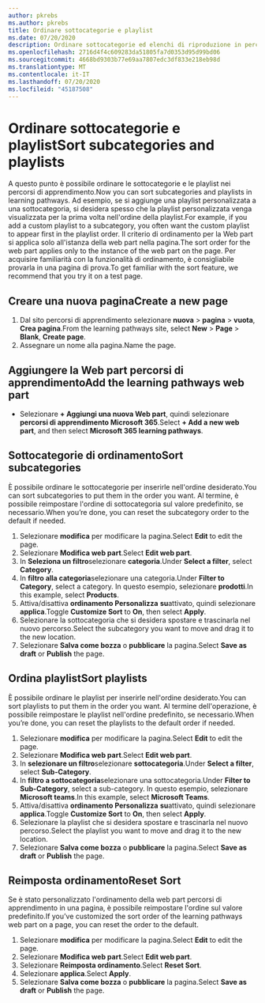 ```yaml
---
author: pkrebs
ms.author: pkrebs
title: Ordinare sottocategorie e playlist
ms.date: 07/20/2020
description: Ordinare sottocategorie ed elenchi di riproduzione in percorsi di apprendimento
ms.openlocfilehash: 2716d4f4c609283da51805fa7d0353d95d99bd06
ms.sourcegitcommit: 4668bd9303b77e69aa7807edc3df833e218eb98d
ms.translationtype: MT
ms.contentlocale: it-IT
ms.lasthandoff: 07/20/2020
ms.locfileid: "45187508"
---
```

# <a name="sort-subcategories-and-playlists"></a><span data-ttu-id="8fc6d-103">Ordinare sottocategorie e playlist</span><span class="sxs-lookup"><span data-stu-id="8fc6d-103">Sort subcategories and playlists</span></span>

<span data-ttu-id="8fc6d-104">A questo punto è possibile ordinare le sottocategorie e le playlist nei percorsi di apprendimento.</span><span class="sxs-lookup"><span data-stu-id="8fc6d-104">Now you can sort subcategories and playlists in learning pathways.</span></span> <span data-ttu-id="8fc6d-105">Ad esempio, se si aggiunge una playlist personalizzata a una sottocategoria, si desidera spesso che la playlist personalizzata venga visualizzata per la prima volta nell'ordine della playlist.</span><span class="sxs-lookup"><span data-stu-id="8fc6d-105">For example, if you add a custom playlist to a subcategory, you often want the custom playlist to appear first in the playlist order.</span></span> <span data-ttu-id="8fc6d-106">Il criterio di ordinamento per la Web part si applica solo all'istanza della web part nella pagina.</span><span class="sxs-lookup"><span data-stu-id="8fc6d-106">The sort order for the web part applies only to the instance of the web part on the page.</span></span> <span data-ttu-id="8fc6d-107">Per acquisire familiarità con la funzionalità di ordinamento, è consigliabile provarla in una pagina di prova.</span><span class="sxs-lookup"><span data-stu-id="8fc6d-107">To get familiar with the sort feature, we recommend that you try it on a test page.</span></span> 

## <a name="create-a-new-page"></a><span data-ttu-id="8fc6d-108">Creare una nuova pagina</span><span class="sxs-lookup"><span data-stu-id="8fc6d-108">Create a new page</span></span>
1. <span data-ttu-id="8fc6d-109">Dal sito percorsi di apprendimento selezionare **nuova**  >  **pagina**  >  **vuota**, **Crea pagina**.</span><span class="sxs-lookup"><span data-stu-id="8fc6d-109">From the learning pathways site, select **New** > **Page** > **Blank**, **Create page**.</span></span>
2. <span data-ttu-id="8fc6d-110">Assegnare un nome alla pagina.</span><span class="sxs-lookup"><span data-stu-id="8fc6d-110">Name the page.</span></span>

## <a name="add-the-learning-pathways-web-part"></a><span data-ttu-id="8fc6d-111">Aggiungere la Web part percorsi di apprendimento</span><span class="sxs-lookup"><span data-stu-id="8fc6d-111">Add the learning pathways web part</span></span>
- <span data-ttu-id="8fc6d-112">Selezionare **+ Aggiungi una nuova Web part**, quindi selezionare **percorsi di apprendimento Microsoft 365**.</span><span class="sxs-lookup"><span data-stu-id="8fc6d-112">Select **+ Add a new web part**, and then select **Microsoft 365 learning pathways**.</span></span>
 
## <a name="sort-subcategories"></a><span data-ttu-id="8fc6d-113">Sottocategorie di ordinamento</span><span class="sxs-lookup"><span data-stu-id="8fc6d-113">Sort subcategories</span></span>
<span data-ttu-id="8fc6d-114">È possibile ordinare le sottocategorie per inserirle nell'ordine desiderato.</span><span class="sxs-lookup"><span data-stu-id="8fc6d-114">You can sort subcategories to put them in the order you want.</span></span> <span data-ttu-id="8fc6d-115">Al termine, è possibile reimpostare l'ordine di sottocategoria sul valore predefinito, se necessario.</span><span class="sxs-lookup"><span data-stu-id="8fc6d-115">When you’re done, you can reset the subcategory order to the default if needed.</span></span>  
1. <span data-ttu-id="8fc6d-116">Selezionare **modifica** per modificare la pagina.</span><span class="sxs-lookup"><span data-stu-id="8fc6d-116">Select **Edit** to edit the page.</span></span>
2. <span data-ttu-id="8fc6d-117">Selezionare **Modifica web part**.</span><span class="sxs-lookup"><span data-stu-id="8fc6d-117">Select **Edit web part**.</span></span>
3. <span data-ttu-id="8fc6d-118">In **Seleziona un filtro**selezionare **categoria**.</span><span class="sxs-lookup"><span data-stu-id="8fc6d-118">Under **Select a filter**, select **Category**.</span></span> 
4. <span data-ttu-id="8fc6d-119">In **filtro alla categoria**selezionare una categoria.</span><span class="sxs-lookup"><span data-stu-id="8fc6d-119">Under **Filter to Category**, select a category.</span></span> <span data-ttu-id="8fc6d-120">In questo esempio, selezionare **prodotti**.</span><span class="sxs-lookup"><span data-stu-id="8fc6d-120">In this example, select **Products**.</span></span> 
5. <span data-ttu-id="8fc6d-121">Attiva/disattiva **ordinamento Personalizza** **su**attivato, quindi selezionare **applica**.</span><span class="sxs-lookup"><span data-stu-id="8fc6d-121">Toggle **Customize Sort** to **On**, then select **Apply**.</span></span> 
6. <span data-ttu-id="8fc6d-122">Selezionare la sottocategoria che si desidera spostare e trascinarla nel nuovo percorso.</span><span class="sxs-lookup"><span data-stu-id="8fc6d-122">Select the subcategory you want to move and drag it to the new location.</span></span> 
7. <span data-ttu-id="8fc6d-123">Selezionare **Salva come bozza** o **pubblicare** la pagina.</span><span class="sxs-lookup"><span data-stu-id="8fc6d-123">Select **Save as draft** or **Publish** the page.</span></span> 

## <a name="sort-playlists"></a><span data-ttu-id="8fc6d-124">Ordina playlist</span><span class="sxs-lookup"><span data-stu-id="8fc6d-124">Sort playlists</span></span>
<span data-ttu-id="8fc6d-125">È possibile ordinare le playlist per inserirle nell'ordine desiderato.</span><span class="sxs-lookup"><span data-stu-id="8fc6d-125">You can sort playlists to put them in the order you want.</span></span> <span data-ttu-id="8fc6d-126">Al termine dell'operazione, è possibile reimpostare le playlist nell'ordine predefinito, se necessario.</span><span class="sxs-lookup"><span data-stu-id="8fc6d-126">When you’re done, you can reset the playlists to the default order if needed.</span></span>  
1. <span data-ttu-id="8fc6d-127">Selezionare **modifica** per modificare la pagina.</span><span class="sxs-lookup"><span data-stu-id="8fc6d-127">Select **Edit** to edit the page.</span></span>
2. <span data-ttu-id="8fc6d-128">Selezionare **Modifica web part**.</span><span class="sxs-lookup"><span data-stu-id="8fc6d-128">Select **Edit web part**.</span></span>
3. <span data-ttu-id="8fc6d-129">In **selezionare un filtro**selezionare **sottocategoria**.</span><span class="sxs-lookup"><span data-stu-id="8fc6d-129">Under **Select a filter**, select **Sub-Category**.</span></span> 
4. <span data-ttu-id="8fc6d-130">In **filtro a sottocategoria**selezionare una sottocategoria.</span><span class="sxs-lookup"><span data-stu-id="8fc6d-130">Under **Filter to Sub-Category**, select a sub-category.</span></span> <span data-ttu-id="8fc6d-131">In questo esempio, selezionare **Microsoft teams**.</span><span class="sxs-lookup"><span data-stu-id="8fc6d-131">In this example, select **Microsoft Teams**.</span></span>
5. <span data-ttu-id="8fc6d-132">Attiva/disattiva **ordinamento Personalizza** **su**attivato, quindi selezionare **applica**.</span><span class="sxs-lookup"><span data-stu-id="8fc6d-132">Toggle **Customize Sort** to **On**, then select **Apply**.</span></span> 
6. <span data-ttu-id="8fc6d-133">Selezionare la playlist che si desidera spostare e trascinarla nel nuovo percorso.</span><span class="sxs-lookup"><span data-stu-id="8fc6d-133">Select the playlist you want to move and drag it to the new location.</span></span> 
7. <span data-ttu-id="8fc6d-134">Selezionare **Salva come bozza** o **pubblicare** la pagina.</span><span class="sxs-lookup"><span data-stu-id="8fc6d-134">Select **Save as draft** or **Publish** the page.</span></span> 

## <a name="reset-sort"></a><span data-ttu-id="8fc6d-135">Reimposta ordinamento</span><span class="sxs-lookup"><span data-stu-id="8fc6d-135">Reset Sort</span></span>
<span data-ttu-id="8fc6d-136">Se è stato personalizzato l'ordinamento della web part percorsi di apprendimento in una pagina, è possibile reimpostare l'ordine sul valore predefinito.</span><span class="sxs-lookup"><span data-stu-id="8fc6d-136">If you’ve customized the sort order of the learning pathways web part on a page, you can reset the order to the default.</span></span>  
1. <span data-ttu-id="8fc6d-137">Selezionare **modifica** per modificare la pagina.</span><span class="sxs-lookup"><span data-stu-id="8fc6d-137">Select **Edit** to edit the page.</span></span>
2. <span data-ttu-id="8fc6d-138">Selezionare **Modifica web part**.</span><span class="sxs-lookup"><span data-stu-id="8fc6d-138">Select **Edit web part**.</span></span>
3. <span data-ttu-id="8fc6d-139">Selezionare **Reimposta ordinamento**.</span><span class="sxs-lookup"><span data-stu-id="8fc6d-139">Select **Reset Sort**.</span></span> 
4. <span data-ttu-id="8fc6d-140">Selezionare **applica**.</span><span class="sxs-lookup"><span data-stu-id="8fc6d-140">Select **Apply**.</span></span> 
5. <span data-ttu-id="8fc6d-141">Selezionare **Salva come bozza** o **pubblicare** la pagina.</span><span class="sxs-lookup"><span data-stu-id="8fc6d-141">Select **Save as draft** or **Publish** the page.</span></span> 

